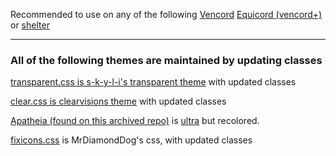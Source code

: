 Recommended to use on any of the following [Vencord](https://github.com/Vendicated/Vencord) [Equicord (vencord+)](https://github.com/Equicord/Equicord) or [shelter](https://github.com/uwu/shelter)

------------------------

### All of the following themes are maintained by updating classes

[transparent.css is s-k-y-l-i's transparent theme](https://github.com/s-k-y-l-i/discord-themes/blob/main/Theme%20code/transparency.css) with updated classes 

[clear.css is clearvisions theme](https://clearvision.github.io/ClearVision-v6/main.css) with updated classes

[Apatheia (found on this archived repo)](https://github.com/AmadeusWM/dotfiles-hyprland/blob/main/dots/BetterDiscord/Apatheia.theme.css) is [ultra](https://github.com/TheCommieAxolotl/BetterDiscord-Stuff/blob/main/Ultra/Ultra.theme.css) but recolored.

[fixicons.css](https://github.com/MrDiamondDog/noUglyIconsTheme) is MrDiamondDog's css, with updated classes
